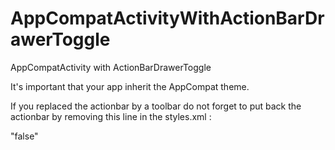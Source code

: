 # AppCompatActivityWithActionBarDrawerToggle
AppCompatActivity with ActionBarDrawerToggle

It's important that your app inherit the AppCompat theme.

If you replaced the actionbar by a toolbar do not forget to put back the actionbar by removing this line in the styles.xml :

"<item name="windowActionBar">false</item>"
